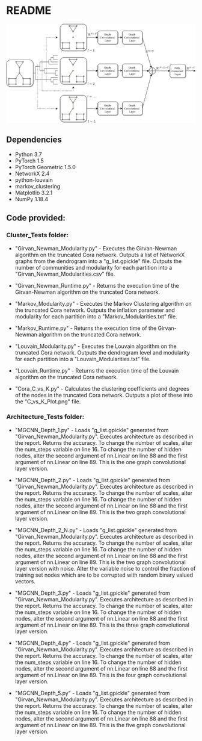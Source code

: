 # README

![alt text](https://github.com/Alexei-Lipov/h-mgcnn/blob/main/H-MGCNN_Architecture.png?raw=true)

## Dependencies

* Python 3.7
* PyTorch 1.5
* PyTorch Geometric 1.5.0
* NetworkX 2.4
* python-louvain
* markov_clustering
* Matplotlib 3.2.1
* NumPy 1.18.4

## Code provided:

### Cluster_Tests folder:

* "Girvan_Newman_Modularity.py" - Executes the Girvan-Newman algorithm on the truncated Cora network. Outputs a list of NetworkX graphs from the dendrogram into a "g_list.gpickle" file. Outputs the number of communities and modularity for each partition into a "Girvan_Newman_Modularities.csv" file. 

* "Girvan_Newman_Runtime.py" - Returns the execution time of the Girvan-Newman algorithm on the truncated Cora network.

* "Markov_Modularity.py" - Executes the Markov Clustering algorithm on the truncated Cora network. Outputs the inflation parameter and modularity for each partition into a "Markov_Modularities.txt" file. 

* "Markov_Runtime.py" - Returns the execution time of the Girvan-Newman algorithm on the truncated Cora network.

* "Louvain_Modularity.py" - Executes the Louvain algorithm on the truncated Cora network. Outputs the dendrogram level and modularity for each partition into a "Louvain_Modularities.txt" file. 

* "Louvain_Runtime.py" - Returns the execution time of the Louvain algorithm on the truncated Cora network.

* "Cora_C_vs_K.py" - Calculates the clustering coefficients and degrees of the nodes in the truncated Cora network. Outputs a plot of these into the "C_vs_K_Plot.png" file.

### Architecture_Tests folder:

* "MGCNN_Depth_1.py" - Loads "g_list.gpickle" generated from "Girvan_Newman_Modularity.py". Executes architecture as described in the report. Returns the accuracy. To change the number of scales, alter the num_steps variable on line 16. To change the number of hidden nodes, alter the second argument of nn.Linear on line 88 and the first argument of nn.Linear on line 89. This is the one graph convolutional layer version. 

* "MGCNN_Depth_2.py" - Loads "g_list.gpickle" generated from "Girvan_Newman_Modularity.py". Executes architecture as described in the report. Returns the accuracy. To change the number of scales, alter the num_steps variable on line 16. To change the number of hidden nodes, alter the second argument of nn.Linear on line 88 and the first argument of nn.Linear on line 89. This is the two graph convolutional layer version. 

* "MGCNN_Depth_2_N.py" - Loads "g_list.gpickle" generated from "Girvan_Newman_Modularity.py". Executes architecture as described in the report. Returns the accuracy. To change the number of scales, alter the num_steps variable on line 16. To change the number of hidden nodes, alter the second argument of nn.Linear on line 88 and the first argument of nn.Linear on line 89. This is the two graph convolutional layer version with noise. Alter the variable noise to control the fraction of training set nodes which are to be corrupted with random binary valued vectors. 

* "MGCNN_Depth_3.py" - Loads "g_list.gpickle" generated from "Girvan_Newman_Modularity.py". Executes architecture as described in the report. Returns the accuracy. To change the number of scales, alter the num_steps variable on line 16. To change the number of hidden nodes, alter the second argument of nn.Linear on line 88 and the first argument of nn.Linear on line 89. This is the three graph convolutional layer version. 

* "MGCNN_Depth_4.py" - Loads "g_list.gpickle" generated from "Girvan_Newman_Modularity.py". Executes architecture as described in the report. Returns the accuracy. To change the number of scales, alter the num_steps variable on line 16. To change the number of hidden nodes, alter the second argument of nn.Linear on line 88 and the first argument of nn.Linear on line 89. This is the four graph convolutional layer version. 

* "MGCNN_Depth_5.py" - Loads "g_list.gpickle" generated from "Girvan_Newman_Modularity.py". Executes architecture as described in the report. Returns the accuracy. To change the number of scales, alter the num_steps variable on line 16. To change the number of hidden nodes, alter the second argument of nn.Linear on line 88 and the first argument of nn.Linear on line 89. This is the five graph convolutional layer version. 
